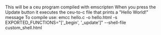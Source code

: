 This will be a ceu program compiled with emscripten
When you press the Update button it executes the ceu-to-c file that prints a "Hello World!" message
To compile use: emcc hello.c -o hello.html -s EXPORTED_FUNCTIONS="['_begin', '_update']" --shell-file custom_shell.html

